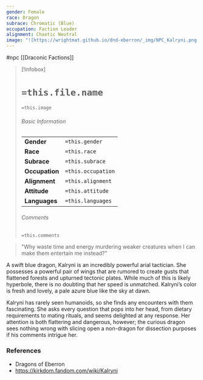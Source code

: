 ```yaml
---
gender: Female
race: Dragon
subrace: Chromatic (Blue)
occupation: Faction Leader
alignment: Chaotic Neutral
image: "![https://wrightmat.github.io/dnd-eberron/_img/NPC_Kalryni.png|250](https://wrightmat.github.io/dnd-eberron/_img/NPC_Kalryni.png)"
---
```

 #npc [[Draconic Factions]]

> [!infobox]
> # `=this.file.name`
> `=this.image`
> ###### Basic Information
> |  |  |
> | ---- | ---- |
> | **Gender** | `=this.gender` |
> | **Race** | `=this.race` |
> | **Subrace** | `=this.subrace` |
> | **Occupation** | `=this.occupation` |
> | **Alignment** | `=this.alignment` |
> | **Attitude** | `=this.attitude` |
> | **Languages** | `=this.languages` |
> ###### Comments
> `=this.comments`

>"Why waste time and energy murdering weaker creatures when I can make them entertain me instead?"

A swift blue dragon, Kalryni is an incredibly powerful arial tactician. She possesses a powerful pair of wings that are rumored to create gusts that flattened forests and upturned tectonic plates. While much of this is likely hyperbole, there is no doubting that her speed is unmatched. Kalryni’s color is fresh and lovely, a pale azure blue like the sky at dawn.

Kalryni has rarely seen humanoids, so she finds any encounters with them fascinating. She asks every question that pops into her head, from dietary requirements to mating rituals, and seems delighted at any response. Her attention is both flattering and dangerous, however; the curious dragon sees nothing wrong with slicing open a non-dragon for dissection purposes if his comments intrigue her.

### References

* Dragons of Eberron
* https://kirkdom.fandom.com/wiki/Kalryni
